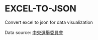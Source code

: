 # EXCEL-TO-JSON

Convert excel to json for data visualization

Data source: [中央選舉委員會](https://db.cec.gov.tw/ElecTable/Election?type=President)
